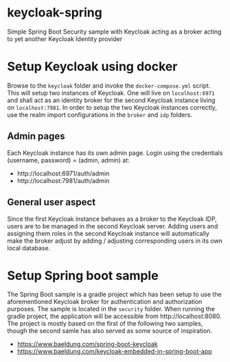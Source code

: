 # keycloak-spring
Simple Spring Boot Security sample with Keycloak acting as a broker acting to yet another Keycloak Identity provider

# Setup Keycloak using docker
Browse to the `keycloak` folder and invoke the `docker-compose.yml` script. This will setup two instances of Keycloak. One will live on `locolhost:6971` and shall act as an identity broker for the second Keycloak instance living on `localhost:7981`. In order to setup the two Keycloak instances correctly, use the realm import configurations in the `broker` and `idp` folders.

## Admin pages
Each Keycloak instance has its own admin page. Login using the credentials (username, password) = (admin, admin) at:
* http://localhost:6971/auth/admin
* http://localhost:7981/auth/admin

## General user aspect
Since the first Keycloak instance behaves as a broker to the Keycloak IDP, users are to be managed in the second Keycloak server. Adding users and assigning them roles in the second Keycloak instance will automatically make the broker adjust by adding / adjusting corresponding users in its own local database.

# Setup Spring boot sample
The Spring Boot sample is a gradle project which has been setup to use the aforementioned Keycloak broker for authentication and authorization purposes. The sample is located in the `security` folder. When running the gradle project, the application will be accessible from http://localhost:8080. The project is mostly based on the first of the following two samples, though the second samle has also served as some source of inspiration.
* https://www.baeldung.com/spring-boot-keycloak
* https://www.baeldung.com/keycloak-embedded-in-spring-boot-app
